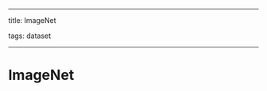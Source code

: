 
---

title: ImageNet

tags: dataset 

---

# ImageNet


























































